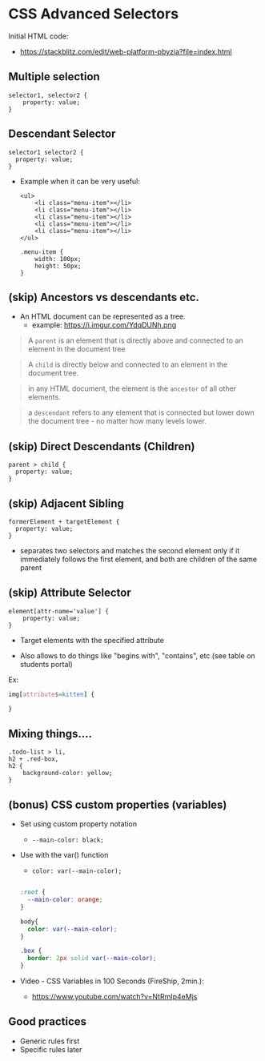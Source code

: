 

# CSS Advanced Selectors



<!--

methodology: 
- go briefly through them on the students portal (5min.)

(it could also be self guided)

-->


Initial HTML code:
- https://stackblitz.com/edit/web-platform-pbyzia?file=index.html



## Multiple selection



```
selector1, selector2 {
    property: value;
}
```



## Descendant Selector

```
selector1 selector2 {
  property: value;
}

```


- Example when it can be very useful:

    ```
    <ul>
        <li class="menu-item"></li>
        <li class="menu-item"></li>
        <li class="menu-item"></li>
        <li class="menu-item"></li>
        <li class="menu-item"></li>
    </ul>
    ```

    ```
    .menu-item {
        width: 100px;
        height: 50px;
    }
    ```


## (skip) Ancestors vs descendants etc.


- An HTML document can be represented as a tree.
  - example: https://i.imgur.com/YdqDUNh.png



> A `parent` is an element that is directly above and connected to an element in the document tree

> A `child` is directly below and connected to an element in the document tree.


> in any HTML document, the <body> element is the `ancestor` of all other elements. 

> a `descendant` refers to any element that is connected but lower down the document tree - no matter how many levels lower.



## (skip) Direct Descendants (Children)



```
parent > child {
  property: value;
}
```



## (skip) Adjacent Sibling

```
formerElement + targetElement {
  property: value;
}
```

- separates two selectors and matches the second element only if it immediately follows the first element, and both are children of the same parent 


## (skip) Attribute Selector


```
element[attr-name='value'] {
    property: value;
}
```

- Target elements with the specified attribute

- Also allows to do things like "begins with", "contains", etc (see table on students portal)

Ex:
  ```css
  img[attribute$=kitten] {

  }
  ```



## Mixing things....

```
.todo-list > li,
h2 + .red-box,
h2 {
    background-color: yellow;
}
```



## (bonus) CSS custom properties (variables)

- Set using custom property notation
  - `--main-color: black;`
- Use with the var() function
  - `color: var(--main-color);`


  ```css

  :root {
    --main-color: orange;
  }

  body{
    color: var(--main-color);
  }

  .box {
    border: 2px solid var(--main-color);
  }

  ```


- Video - CSS Variables in 100 Seconds (FireShip, 2min.):
  - https://www.youtube.com/watch?v=NtRmIp4eMjs


<!-- note: can also be done self-guided after we see media queries -->


## Good practices

- Generic rules first
- Specific rules later

